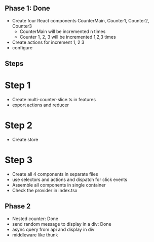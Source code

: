 ## Phase 1: Done
- Create four React components CounterMain, Counter1, Counter2, Counter3
    - CounterMain will be incremented n times
    - Counter 1, 2, 3 will be incremented 1,2,3 times
- Create actions for increment 1, 2 3
- configure

## Steps
# Step 1
- Create multi-counter-slice.ts in features
- export actions and reducer
# Step 2
- Create store
# Step 3
- Create all 4 components in separate files
- use selectors and actions and dispatch for click events
- Assemble all components in single container
- Check the provider in index.tsx

## Phase 2
- Nested counter: Done
- send random message to display in a div: Done
- async query from api and display in div
- middleware like thunk